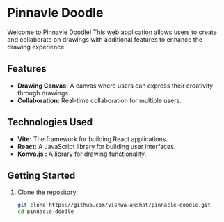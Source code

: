 # Pinnavle Doodle

Welcome to Pinnavle Doodle! This web application allows users to create and collaborate on drawings with additional features to enhance the drawing experience.

## Features

-   **Drawing Canvas:** A canvas where users can express their creativity through drawings.
-   **Collaboration:** Real-time collaboration for multiple users.

## Technologies Used

-   **Vite:** The framework for building React applications.
-   **React:** A JavaScript library for building user interfaces.
-   **Konva.js :** A library for drawing functionality.

## Getting Started

1. Clone the repository:

    ```bash
    git clone https://github.com/vishwa-akshat/pinnacle-doodle.git
    cd pinnacle-doodle
    ```
